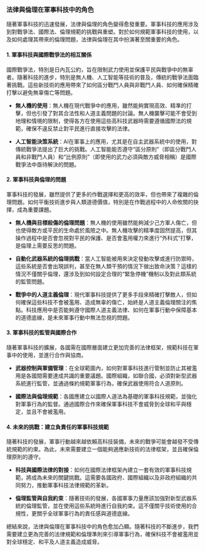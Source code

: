 ### **法律與倫理在軍事科技中的角色**

隨著軍事科技的迅速發展，法律與倫理的角色變得愈發重要。軍事科技的應用涉及到對戰爭法、國際法、倫理規範的挑戰與重塑。對於如何規範軍事科技的使用，以及如何處理其帶來的倫理問題，法律與倫理在其中扮演著至關重要的角色。

#### **1. 軍事科技與國際戰爭法的相互關係**

國際戰爭法，特別是日內瓦公約，旨在限制武力使用並保護平民與戰爭中的無辜者。隨著科技的進步，特別是無人機、人工智能等技術的普及，傳統的戰爭法面臨著挑戰。這些新技術的應用帶來了如何區分戰鬥人員與非戰鬥人員、如何確保精確打擊以避免無辜傷亡等問題。

- **無人機的使用**：無人機在現代戰爭中的應用，雖然能夠實現高效、精準的打擊，但也引發了對其合法性和人道主義問題的討論。無人機襲擊可能不會受到地理和情境的限制，使得各方在使用這些高科技武器時需要遵循國際法的規範，確保不違反禁止對平民進行直接攻擊的法律。

- **人工智能決策系統**：AI在軍事上的應用，尤其是在自主武器系統中的使用，對傳統戰爭法提出了巨大的挑戰。人工智能能否遵守“區分原則”（即區分戰鬥人員和非戰鬥人員）和“比例原則”（即使用的武力必須與敵方威脅相稱）是國際戰爭法中亟待解決的問題。

#### **2. 軍事科技與倫理的問題**

軍事科技的發展，雖然提供了更多的作戰選擇和更高的效率，但也帶來了複雜的倫理問題。如何平衡技術進步與人類道德價值，特別是在作戰過程中的人命攸關的抉擇，成為重要課題。

- **無人機與目標殺傷的倫理問題**：無人機的使用雖然能夠減少己方軍人傷亡，但也使得敵方或平民的生命處於風險之中。無人機攻擊的精準度固然提高，但其操作過程中是否會忽視對平民的保護、是否會濫用權力來進行“外科式”打擊，是倫理上需要反思的問題。

- **自動化武器系統的倫理挑戰**：當人工智能被用來決定發動攻擊或進行防禦時，這些系統是否會出現誤判，甚至在無人類干預的情況下做出致命決策？這樣的情況不僅關乎倫理，還涉及到如何設定合理的“緊急停機”機制以及對此類系統的監管問題。

- **戰爭中的人道主義倫理**：現代軍事科技提供了更多手段來精確打擊敵人，但如何確保這些科技不會被濫用、造成無辜的傷亡，始終是人道主義倫理關注的焦點。科技應用中是否能夠遵守國際人道主義法律、如何在軍事行動中保障基本的道德底線，是未來軍事行動中無法忽視的問題。

#### **3. 軍事科技的監管與國際合作**

隨著軍事科技的擴展，各國需在國際層面建立更加完善的法律框架，規範科技在軍事中的使用，並進行合作與協商。

- **武器控制與軍備管理**：在全球範圍內，如何對軍事科技進行管制並防止其被濫用是各國間需要達成共識的重要議題。國際組織，如聯合國，必須對新型武器系統進行監管，並通過條約規範軍事行為，確保武器使用符合人道原則。

- **國際法與倫理規範**：各國應建立以國際人道法為基礎的軍事科技規範，並強化對軍事行為的監督。通過國際合作來確保軍事科技不會威脅到全球和平與穩定，並且不會被濫用。

#### **4. 未來的挑戰：建立負責任的軍事科技規範**

隨著科技的發展，軍事行動越來越依賴高科技裝備，未來的戰爭可能會越發不受傳統規範的約束。為此，未來需要建立一個能夠適應新技術的法律框架，並且確保倫理原則的遵守。

- **科技與國際法律的對接**：如何在國際法律框架內建立一套有效的軍事科技規範，將成為未來的關鍵挑戰。這需要各國政府、國際組織以及非政府組織的共同努力，推動軍事科技法律規範的革新。

- **倫理監管與自我約束**：隨著技術的發展，各國軍事力量應該加強對新型武器系統的倫理監管，並在使用這些系統時進行自我約束。這不僅關乎技術使用的合規性，更關乎全球軍事行為的責任感與道德底線。

總結來說，法律與倫理在軍事科技中的角色愈加凸顯。隨著科技的不斷進步，我們需要建立更為完善的法律規範和倫理準則來引導軍事行為，確保科技不會被濫用並對全球穩定、和平及人道主義造成威脅。